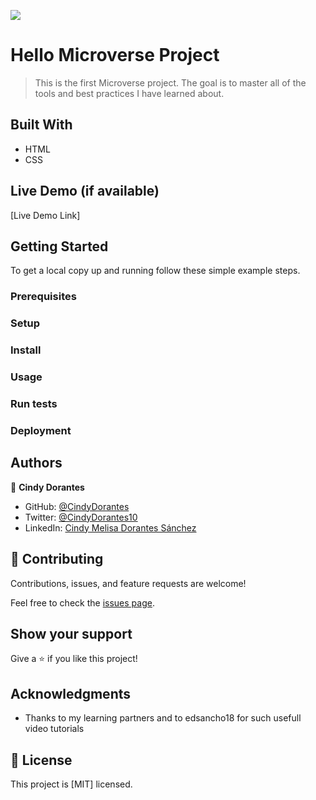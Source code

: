 ![](https://img.shields.io/badge/Microverse-blueviolet)

# Hello Microverse Project

> This is the first Microverse project. The goal is to master all of the tools and best practices I have learned about.

## Built With

- HTML
- CSS

## Live Demo (if available)

[Live Demo Link]


## Getting Started


To get a local copy up and running follow these simple example steps.

### Prerequisites

### Setup

### Install

### Usage

### Run tests

### Deployment



## Authors

👤 **Cindy Dorantes**

- GitHub: [@CindyDorantes](https://github.com/CindyDorantes)
- Twitter: [@CindyDorantes10](https://twitter.com/CindyDorantes10)
- LinkedIn: [Cindy Melisa Dorantes Sánchez](https://www.linkedin.com/in/cindydorantessanchez/)



## 🤝 Contributing

Contributions, issues, and feature requests are welcome!

Feel free to check the [issues page](../../issues/).

## Show your support

Give a ⭐️ if you like this project!

## Acknowledgments

- Thanks to my learning partners and to edsancho18 for such usefull video tutorials

## 📝 License

This project is [MIT] licensed.